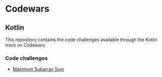 # Codewars

## Kotlin

This repository contains the code challenges available through the Kotlin track on Codewars.

### Code challenges

- [Maximum Subarray Sum](./maximum-subarray-sum/README.md)